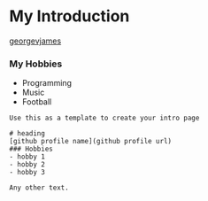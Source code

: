 # My Introduction
[georgevjames](https://github.com/georgevjames)

### My Hobbies
- Programming
- Music
- Football

``` 
Use this as a template to create your intro page

# heading
[github profile name](github profile url)
### Hobbies
- hobby 1
- hobby 2
- hobby 3

Any other text.

```

